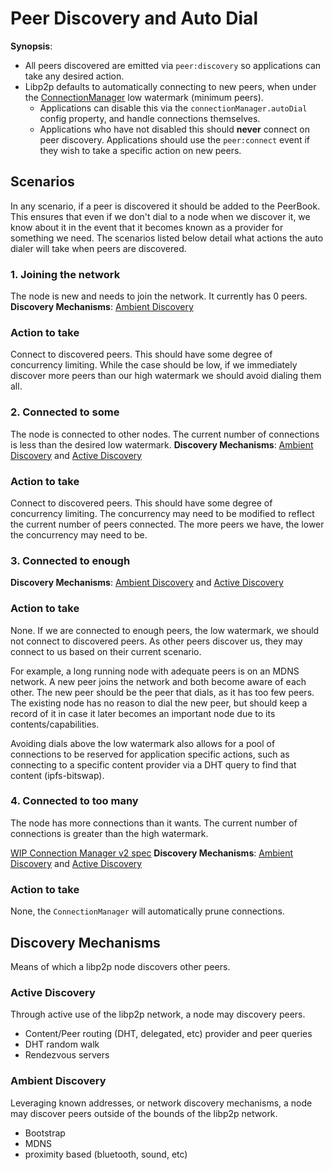 # Peer Discovery and Auto Dial

**Synopsis**:
* All peers discovered are emitted via `peer:discovery` so applications can take any desired action.
* Libp2p defaults to automatically connecting to new peers, when under the [ConnectionManager](https://github.com/libp2p/js-libp2p-connection-manager) low watermark (minimum peers).
  * Applications can disable this via the `connectionManager.autoDial` config property, and handle connections themselves.
  * Applications who have not disabled this should **never** connect on peer discovery. Applications should use the `peer:connect` event if they wish to take a specific action on new peers.

## Scenarios
In any scenario, if a peer is discovered it should be added to the PeerBook. This ensures that even if we don't dial to a node when we discover it, we know about it in the event that it becomes known as a provider for something we need. The scenarios listed below detail what actions the auto dialer will take when peers are discovered.

### 1. Joining the network
The node is new and needs to join the network. It currently has 0 peers.
**Discovery Mechanisms**: [Ambient Discovery](#ambient-discovery)

### Action to take
Connect to discovered peers. This should have some degree of concurrency limiting. While the case should be low, if we immediately discover more peers than our high watermark we should avoid dialing them all.

### 2. Connected to some
The node is connected to other nodes. The current number of connections is less than the desired low watermark.
**Discovery Mechanisms**: [Ambient Discovery](#ambient-discovery) and [Active Discovery](#active-discovery)

### Action to take
Connect to discovered peers. This should have some degree of concurrency limiting. The concurrency may need to be modified to reflect the current number of peers connected. The more peers we have, the lower the concurrency may need to be.

### 3. Connected to enough
**Discovery Mechanisms**: [Ambient Discovery](#ambient-discovery) and [Active Discovery](#active-discovery)

### Action to take
None. If we are connected to enough peers, the low watermark, we should not connect to discovered peers. As other peers discover us, they may connect to us based on their current scenario.

For example, a long running node with adequate peers is on an MDNS network. A new peer joins the network and both become aware of each other. The new peer should be the peer that dials, as it has too few peers. The existing node has no reason to dial the new peer, but should keep a record of it in case it later becomes an important node due to its contents/capabilities.

Avoiding dials above the low watermark also allows for a pool of connections to be reserved for application specific actions, such as connecting to a specific content provider via a DHT query to find that content (ipfs-bitswap).

### 4. Connected to too many
The node has more connections than it wants. The current number of connections is greater than the high watermark.

[WIP Connection Manager v2 spec](https://github.com/libp2p/specs/pull/161)
**Discovery Mechanisms**: [Ambient Discovery](#ambient-discovery) and [Active Discovery](#active-discovery)

### Action to take
None, the `ConnectionManager` will automatically prune connections.

## Discovery Mechanisms
Means of which a libp2p node discovers other peers.

### Active Discovery
Through active use of the libp2p network, a node may discovery peers.

* Content/Peer routing (DHT, delegated, etc) provider and peer queries
* DHT random walk
* Rendezvous servers

### Ambient Discovery
Leveraging known addresses, or network discovery mechanisms, a node may discover peers outside of the bounds of the libp2p network.

* Bootstrap
* MDNS
* proximity based (bluetooth, sound, etc)
